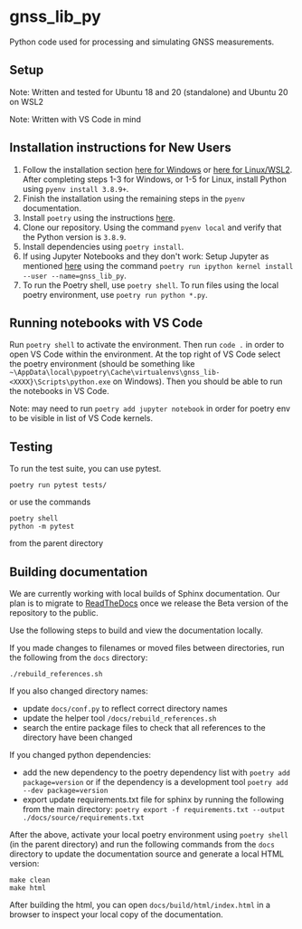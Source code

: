 # gnss_lib_py
Python code used for processing and simulating GNSS measurements.

## Setup
Note: Written and tested for Ubuntu 18 and 20 (standalone) and Ubuntu 20 on WSL2 

Note: Written with VS Code in mind

## Installation instructions for New Users
1. Follow the installation section [here for Windows](https://pypi.org/project/pyenv-win/) or [here for Linux/WSL2](https://github.com/pyenv/pyenv#installation). After completing steps 1-3 for Windows, or 1-5 for Linux,  install Python using `pyenv install 3.8.9+`.
2. Finish the installation using the remaining steps in the `pyenv` documentation. 
3. Install `poetry` using the instructions [here](https://python-poetry.org/docs/#installation).
4. Clone our repository. Using the command `pyenv local` and verify that the Python version is `3.8.9`.
5. Install dependencies using `poetry install`.
6. If using Jupyter Notebooks and they don't work: Setup Jupyter as mentioned [here](https://blog.jayway.com/2019/12/28/pyenv-poetry-saviours-in-the-python-chaos/) using the command `poetry run ipython kernel install --user --name=gnss_lib_py`.
7. To run the Poetry shell, use `poetry shell`. To run files using the local poetry environment, use `poetry run python *.py`.

## Running notebooks with VS Code
Run `poetry shell` to activate the environment. Then run `code .` in order to open VS Code within the environment. At the top right of VS Code select the poetry environment (should be something like `~\AppData\local\pypoetry\Cache\virtualenvs\gnss_lib-<XXXX}\Scripts\python.exe` on Windows). Then you should be able to run the notebooks in VS Code.

Note: may need to run `poetry add jupyter notebook` in order for poetry env to be visible in list of VS Code kernels.

## Testing
To run the test suite, you can use pytest.
```
poetry run pytest tests/
```
or use the commands
```
poetry shell
python -m pytest
```
from the parent directory

## Building documentation
We are currently working with local builds of Sphinx documentation. 
Our plan is to migrate to [ReadTheDocs](https://readthedocs.org/) once 
we release the Beta version of the repository to the public.

Use the following steps to build and view the documentation locally.

If you made changes to filenames or moved files between directories,
run the following from the `docs` directory:

```./rebuild_references.sh```

If you also changed directory names:

* update `docs/conf.py` to reflect correct directory names
* update the helper tool `/docs/rebuild_references.sh`
* search the entire package files to check that all references to the
    directory have been changed

If you changed python dependencies:

* add the new dependency to the poetry dependency list with
    `poetry add package=version` or if the dependency is a
    development tool `poetry add --dev package=version`
* export update requirements.txt file for sphinx by running the
    following from the main directory:
    `poetry export -f requirements.txt --output ./docs/source/requirements.txt`

After the above, activate your local poetry environment using 
`poetry shell` (in the parent directory) and run the following commands 
from the `docs` directory to update the documentation source and 
generate a local HTML version:
```
make clean
make html
```

After building the html, you can open `docs/build/html/index.html` in
a browser to inspect your local copy of the documentation.
